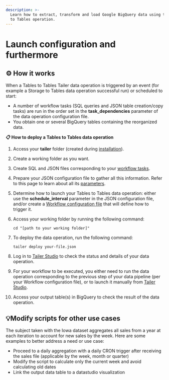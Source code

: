 ```yaml
---
description: >-
  Learn how to extract, transform and load Google BigQuery data using the Tables
  to Tables operation.
---
```


# Launch configuration and furthermore

## ⚙️ How it works

When a Tables to Tables Tailer data operation is triggered by an event (for example a Storage to Tables data operation successful run) or scheduled to start:

* A number of workflow tasks (SQL queries and JSON table creation/copy tasks) are run in the order set in the **task\_dependencies** parameter of the data operation configuration file.
* You obtain one or several BigQuery tables containing the reorganized data.

**📋 How to deploy a Tables to Tables data operation**

1. Access your **tailer** folder (created during [installation](../../getting-started/install-tailer-sdk.md)).
2. Create a working folder as you want.
3. Create SQL and JSON files corresponding to your [workflow tasks](../../data-pipeline-operations/transform-data-with-tables-to-tables/table-to-table-sql-and-ddl-files.md).
4. Prepare your JSON configuration file to gather all this information. Refer to this page to learn about all its [parameters](../../data-pipeline-operations/transform-data-with-tables-to-tables/tables-to-tables-configuration-file.md).
5. Determine how to launch your Tables to Tables data operation: either use the **schedule\_interval** parameter in the JSON configuration file, and/or create a [Workflow configuration file](../../data-pipeline-operations/orchestrate-processings-with-workflow/workflow-configuration-file.md) that will define how to trigger it.
6.  Access your working folder by running the following command:

    ```
    cd "[path to your working folder]"
    ```
7.  To deploy the data operation, run the following command:

    ```
    tailer deploy your-file.json
    ```
8. Log in to [Tailer Studio](http://studio.tailer.ai) to check the status and details of your data operation.
9. For your workflow to be executed, you either need to run the data operation corresponding to the previous step of your data pipeline (per your Workflow configuration file), or to launch it manually from [Tailer Studio](http://studio.tailer.ai).
10. Access your output table(s) in BigQuery to check the result of the data operation.

## 💡Modify scripts for other use cases

The subject taken with the Iowa dataset aggregates all sales from a year at each iteration to account for new sales by the week. Here are some examples to better address a need or use case:

* Proceed to a daily aggregation with a daily CRON trigger after receiving the sales file (applicable by the week, month or quarter)
* Modify the script to calculate only the current week and avoid calculating old dates
* Link the output data table to a datastudio visualization
